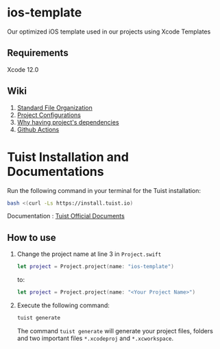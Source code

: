 # ios-template

Our optimized iOS template used in our projects using Xcode Templates

## Requirements

Xcode 12.0

## Wiki

1. [Standard File Organization](https://github.com/nimblehq/ios-templates/wiki/Standard-file-organization)
2. [Project Configurations](https://github.com/nimblehq/ios-templates/wiki/Project-configurations)
3. [Why having project's dependencies](https://github.com/nimblehq/ios-templates/wiki/Why-having-project%27s-dependencies)
4. [Github Actions](https://github.com/nimblehq/ios-templates/wiki/Github-Actions-Templates)


# Tuist Installation and Documentations


Run the following command in your terminal for the Tuist installation:


```bash
bash <(curl -Ls https://install.tuist.io)
```

Documentation : [Tuist Official Documents](https://docs.tuist.io/tutorial/get-started)


## How to use


1. Change the project name at line 3 in `Project.swift` 

    ```swift
    let project = Project.project(name: "ios-template")
    ```
    to:
    ```swift
    let project = Project.project(name: "<Your Project Name>")
    ```

2. Execute the following command:

    ```bash
    tuist generate
    ```
    The command `tuist generate` will generate your project files, folders and two important files `*.xcodeproj` and `*.xcworkspace`.
